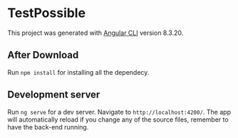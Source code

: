 # TestPossible

This project was generated with [Angular CLI](https://github.com/angular/angular-cli) version 8.3.20.

## After Download

Run `npm install` for installing all the dependecy.

## Development server

Run `ng serve` for a dev server. Navigate to `http://localhost:4200/`. The app will automatically reload if you change any of the source files, remember to have the back-end running.

